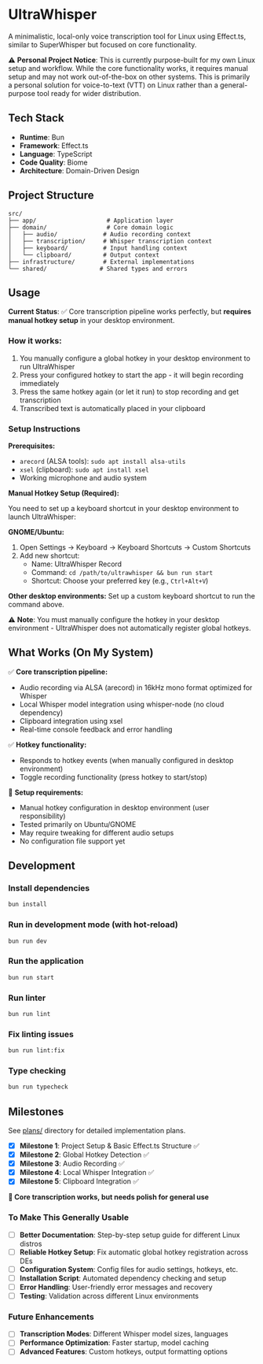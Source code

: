 # UltraWhisper

A minimalistic, local-only voice transcription tool for Linux using Effect.ts, similar to SuperWhisper but focused on core functionality.

⚠️ **Personal Project Notice**: This is currently purpose-built for my own Linux setup and workflow. While the core functionality works, it requires manual setup and may not work out-of-the-box on other systems. This is primarily a personal solution for voice-to-text (VTT) on Linux rather than a general-purpose tool ready for wider distribution.

## Tech Stack

- **Runtime**: Bun
- **Framework**: Effect.ts
- **Language**: TypeScript
- **Code Quality**: Biome
- **Architecture**: Domain-Driven Design

## Project Structure

```
src/
├── app/                    # Application layer
├── domain/                 # Core domain logic
│   ├── audio/             # Audio recording context
│   ├── transcription/     # Whisper transcription context
│   ├── keyboard/          # Input handling context
│   └── clipboard/         # Output context
├── infrastructure/        # External implementations
└── shared/               # Shared types and errors
```

## Usage

**Current Status**: ✅ Core transcription pipeline works perfectly, but **requires manual hotkey setup** in your desktop environment.

### How it works:
1. You manually configure a global hotkey in your desktop environment to run UltraWhisper
2. Press your configured hotkey to start the app - it will begin recording immediately
3. Press the same hotkey again (or let it run) to stop recording and get transcription  
4. Transcribed text is automatically placed in your clipboard

### Setup Instructions

**Prerequisites:**
- `arecord` (ALSA tools): `sudo apt install alsa-utils`
- `xsel` (clipboard): `sudo apt install xsel`
- Working microphone and audio system

**Manual Hotkey Setup (Required):**

You need to set up a keyboard shortcut in your desktop environment to launch UltraWhisper:

**GNOME/Ubuntu:**
1. Open Settings → Keyboard → Keyboard Shortcuts → Custom Shortcuts
2. Add new shortcut:
   - Name: UltraWhisper Record
   - Command: `cd /path/to/ultrawhisper && bun run start`
   - Shortcut: Choose your preferred key (e.g., `Ctrl+Alt+V`)

**Other desktop environments:** Set up a custom keyboard shortcut to run the command above.

⚠️ **Note**: You must manually configure the hotkey in your desktop environment - UltraWhisper does not automatically register global hotkeys.

## What Works (On My System)

✅ **Core transcription pipeline:**
- Audio recording via ALSA (arecord) in 16kHz mono format optimized for Whisper
- Local Whisper model integration using whisper-node (no cloud dependency)
- Clipboard integration using xsel
- Real-time console feedback and error handling

✅ **Hotkey functionality:**
- Responds to hotkey events (when manually configured in desktop environment)
- Toggle recording functionality (press hotkey to start/stop)

🔧 **Setup requirements:**
- Manual hotkey configuration in desktop environment (user responsibility)
- Tested primarily on Ubuntu/GNOME
- May require tweaking for different audio setups
- No configuration file support yet

## Development

### Install dependencies
```bash
bun install
```

### Run in development mode (with hot-reload)
```bash
bun run dev
```

### Run the application
```bash
bun run start
```

### Run linter
```bash
bun run lint
```

### Fix linting issues
```bash
bun run lint:fix
```

### Type checking
```bash
bun run typecheck
```

## Milestones

See [plans/](./plans/) directory for detailed implementation plans.

- [x] **Milestone 1**: Project Setup & Basic Effect.ts Structure ✅
- [x] **Milestone 2**: Global Hotkey Detection ✅
- [x] **Milestone 3**: Audio Recording ✅  
- [x] **Milestone 4**: Local Whisper Integration ✅
- [x] **Milestone 5**: Clipboard Integration ✅

**🎯 Core transcription works, but needs polish for general use**

### To Make This Generally Usable
- [ ] **Better Documentation**: Step-by-step setup guide for different Linux distros
- [ ] **Reliable Hotkey Setup**: Fix automatic global hotkey registration across DEs
- [ ] **Configuration System**: Config files for audio settings, hotkeys, etc.
- [ ] **Installation Script**: Automated dependency checking and setup
- [ ] **Error Handling**: User-friendly error messages and recovery
- [ ] **Testing**: Validation across different Linux environments

### Future Enhancements  
- [ ] **Transcription Modes**: Different Whisper model sizes, languages
- [ ] **Performance Optimization**: Faster startup, model caching
- [ ] **Advanced Features**: Custom hotkeys, output formatting options
